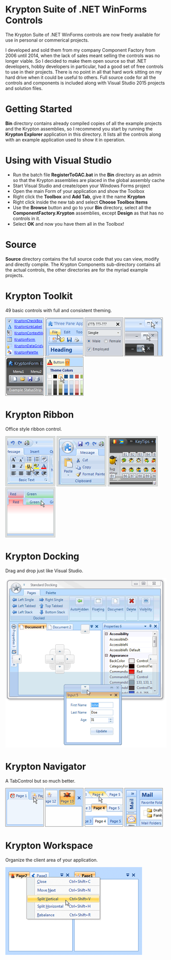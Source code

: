 # Krypton Suite of .NET WinForms Controls
The Krypton Suite of .NET WinForms controls are now freely available for use in personal or commerical projects.

I developed and sold them from my company Component Factory from 2006 until 2014, when the lack of sales meant selling the controls was no longer viable. So I decided to make them open source so that .NET developers, hobby developers in particular, had a good set of free controls to use in their projects. There is no point in all that hard work sitting on my hard drive when it could be useful to others. Full source code for all the controls and components is included along with Visual Studio 2015 projects and solution files.

# Getting Started #
**Bin** directory contains already compiled copies of all the example projects and the Krypton assemblies, so I recommend you start by running the **Krypton Explorer** application in this directory. It lists all the controls along with an example application used to show it in operation.

# Using with Visual Studio #
 - Run the batch file **RegisterToGAC.bat** in the **Bin** directory as an admin so that the Krypton assemblies are placed in the global assembly cache
 - Start Visual Studio and create/open your Windows Forms project
 - Open the main Form of your application and show the Toolbox
 - Right click the **Toolbox** and **Add Tab**, give it the name **Krypton**
 - Right click inside the new tab and select **Choose Toolbox Items**
 - Use the **Browse** button and go to your **Bin** directory, select all the **ComponentFactory.Krypton** assemblies, except **Design** as that has no controls in it.
 - Select **OK** and now you have them all in the Toolbox!

# Source #
**Source** directory contains the full source code that you can view, modify and directly compile. The Krypton Components sub-directory contains all the actual controls, the other directories are for the myriad example projects.

# Krypton Toolkit
49 basic controls with full and consistent theming.

![](/Images/home_toolkit1.gif?raw=true)  ![](/Images/home_toolkit2.gif?raw=true)  ![](/Images/home_toolkit3.gif?raw=true)
![](/Images/home_toolkit4.gif?raw=true)  ![](/Images/home_toolkit5.gif?raw=true)  ![](/Images/home_toolkit6.gif?raw=true)

# Krypton Ribbon
Office style ribbon control.

![](/Images/p_ribbon1.gif?raw=true)  ![](/Images/p_ribbon2.gif?raw=true) 
![](/Images/p_ribbon3.gif?raw=true)  ![](/Images/p_ribbon4.gif?raw=true)


# Krypton Docking
Drag and drop just like Visual Studio.

![](/Images/KDocking.gif?raw=true)

# Krypton Navigator
A TabControl but so much better.

![](/Images/home_navigator1.gif?raw=true)  ![](/Images/home_navigator2.gif?raw=true)
![](/Images/home_navigator3.gif?raw=true)  ![](/Images/home_navigator4.gif?raw=true)

# Krypton Workspace
Organize the client area of your application.

![](/Images/KWSContext2.gif?raw=true)



